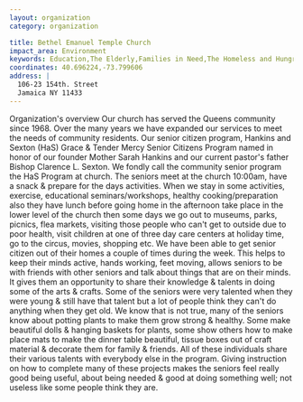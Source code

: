```yaml
---
layout: organization
category: organization

title: Bethel Emanuel Temple Church
impact_area: Environment
keywords: Education,The Elderly,Families in Need,The Homeless and Hungry
coordinates: 40.696224,-73.799606
address: |
  106-23 154th. Street
  Jamaica NY 11433
---
```

Organization's overview
Our church has served the Queens community since 1968.  Over the many years we have expanded our services to meet the needs of community residents.  Our senior citizen program, Hankins and Sexton (HaS) Grace & Tender Mercy Senior Citizens Program named in honor of our founder Mother Sarah Hankins and our current pastor's father Bishop Clarence L. Sexton. We fondly call the community senior program the HaS Program at church.  The seniors meet at the church 10:00am, have a snack & prepare for the days activities. When we stay in some activities, exercise, educational seminars/workshops, healthy cooking/preparation also they have lunch before going home in the afternoon take place in the lower level of the church then some days we go out to museums, parks, picnics, flea markets, visiting those people who can't get to outside due to poor health, visit children at one of three day care centers at holiday time, go to the circus, movies, shopping etc.   We have been able to get senior citizen out of their homes a couple of times during the week.  This helps to keep their minds active, hands working, feet moving, allows seniors to be with friends with other seniors and talk about things that are on their minds.  It gives them an opportunity to share their knowledge & talents in doing some of the arts & crafts.  Some of the seniors were very talented when they were young & still have that talent but a lot of people think they can't do anything when they get old.  We know that is not true, many of the seniors know about potting plants to make them grow strong & healthy.  Some make beautiful dolls & hanging baskets for plants, some show others how to make place mats to make the dinner table beautiful, tissue boxes out of craft material & decorate them for family & friends.  All of these individuals share their various talents with everybody else in the program.  Giving instruction on how to complete many of these projects makes the seniors feel really good being useful, about being needed & good at doing something well; not useless like some people think they are.